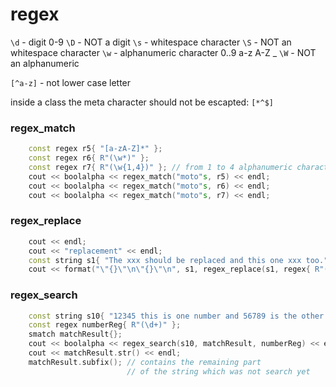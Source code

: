 # regex

`\d` - digit 0-9
`\D` - NOT a digit
`\s` - whitespace character 
`\S` - NOT an whitespace character
`\w` - alphanumeric character 0..9 a-z A-Z _
`\W` - NOT an alphanumeric 

`[^a-z]` - not  lower case letter

inside a class the meta character should not be escapted: `[*^$]`


### regex_match

```c++
    const regex r5{ "[a-zA-Z]*" };
    const regex r6{ R"(\w*)" };
    const regex r7{ R"(\w{1,4})" }; // from 1 to 4 alphanumeric characters
    cout << boolalpha << regex_match("moto"s, r5) << endl;
    cout << boolalpha << regex_match("moto"s, r6) << endl;
    cout << boolalpha << regex_match("moto"s, r7) << endl;
```

### regex_replace 

```c++
    cout << endl;
    cout << "replacement" << endl;
    const string s1{ "The xxx should be replaced and this one xxx too." };
    cout << format("\"{}\"\n\"{}\"\n", s1, regex_replace(s1, regex{ R"(x{3})" }, "1234") ) << endl;

```

### regex_search

```c++
    const string s10{ "12345 this is one number and 56789 is the other number." };
    const regex numberReg{ R"(\d+)" };
    smatch matchResult{};
    cout << boolalpha << regex_search(s10, matchResult, numberReg) << endl;
    cout << matchResult.str() << endl;
    matchResult.subfix(); // contains the remaining part 
                          // of the string which was not search yet
```